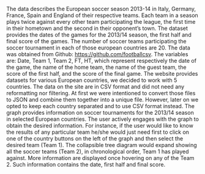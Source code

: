 The data describes the European soccer season 2013-14 in Italy, Germany, France, Spain and England of their respective teams. Each team in a season plays twice against every other team participating the league, the first time in their hometown and the second in their opponent’s town.  The dataset provides the dates of the games for the 2013/14 season, the first half and final score of the games.  The number of soccer teams participating the soccer tournament in each of those european countries are 20. The data was obtained from Github: https://github.com/footballcsv. The variables are: Date, Team 1, Team 2, FT, HT, which represent  respectively the date of the game, the name of the home team, the name of the guest team, the score of the first half, and the score of the final game. 
The website provides datasets for various European countries, we decided to work with 5 countries. The data on the site are in CSV format and did not need any reformatting nor filtering. At first we were intentioned to convert those files to JSON and combine them together into a unique file. However, later on we opted to keep each country separated and to use CSV format instead. 
The graph provides information on soccer tournaments for the 2013/14 season in selected European countries. The user actively engages with the graph to obtain the desired information. For instance, if the user would like to know the results of any particular team he/she would just need first to click on one of the country buttons on the left of the graph and then select the desired team (Team 1). The collapsible tree diagram would expand showing all the soccer teams (Team 2), in chronological order, Team 1 has played against. More information are displayed once hovering on any of the Team 2. Such information contains the date, first half and final score.  